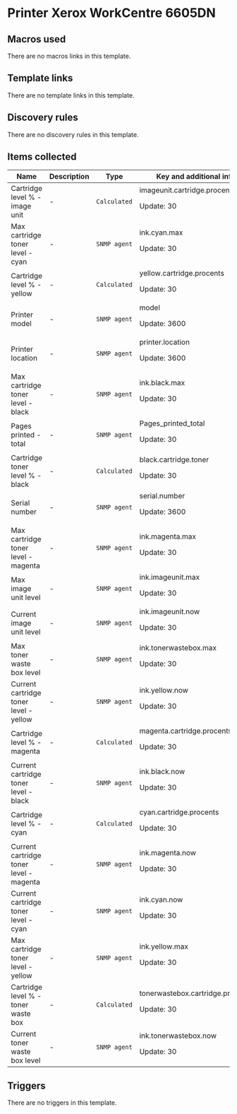 # Printer Xerox WorkCentre 6605DN

## Macros used

There are no macros links in this template.

## Template links

There are no template links in this template.

## Discovery rules

There are no discovery rules in this template.

## Items collected

|Name|Description|Type|Key and additional info|
|----|-----------|----|----|
|Cartridge level % - image unit|<p>-</p>|`Calculated`|imageunit.cartridge.procents<p>Update: 30</p>|
|Max cartridge toner level - cyan|<p>-</p>|`SNMP agent`|ink.cyan.max<p>Update: 30</p>|
|Cartridge level % - yellow|<p>-</p>|`Calculated`|yellow.cartridge.procents<p>Update: 30</p>|
|Printer model|<p>-</p>|`SNMP agent`|model<p>Update: 3600</p>|
|Printer location|<p>-</p>|`SNMP agent`|printer.location<p>Update: 3600</p>|
|Max cartridge toner level - black|<p>-</p>|`SNMP agent`|ink.black.max<p>Update: 30</p>|
|Pages printed - total|<p>-</p>|`SNMP agent`|Pages_printed_total<p>Update: 30</p>|
|Cartridge toner level % - black|<p>-</p>|`Calculated`|black.cartridge.toner<p>Update: 30</p>|
|Serial number|<p>-</p>|`SNMP agent`|serial.number<p>Update: 3600</p>|
|Max cartridge toner level - magenta|<p>-</p>|`SNMP agent`|ink.magenta.max<p>Update: 30</p>|
|Max image unit level|<p>-</p>|`SNMP agent`|ink.imageunit.max<p>Update: 30</p>|
|Current image unit level|<p>-</p>|`SNMP agent`|ink.imageunit.now<p>Update: 30</p>|
|Max toner waste box level|<p>-</p>|`SNMP agent`|ink.tonerwastebox.max<p>Update: 30</p>|
|Current cartridge toner level - yellow|<p>-</p>|`SNMP agent`|ink.yellow.now<p>Update: 30</p>|
|Cartridge level % - magenta|<p>-</p>|`Calculated`|magenta.cartridge.procents<p>Update: 30</p>|
|Current cartridge toner level - black|<p>-</p>|`SNMP agent`|ink.black.now<p>Update: 30</p>|
|Cartridge level % - cyan|<p>-</p>|`Calculated`|cyan.cartridge.procents<p>Update: 30</p>|
|Current cartridge toner level - magenta|<p>-</p>|`SNMP agent`|ink.magenta.now<p>Update: 30</p>|
|Current cartridge toner level - cyan|<p>-</p>|`SNMP agent`|ink.cyan.now<p>Update: 30</p>|
|Max cartridge toner level - yellow|<p>-</p>|`SNMP agent`|ink.yellow.max<p>Update: 30</p>|
|Cartridge level % - toner waste box|<p>-</p>|`Calculated`|tonerwastebox.cartridge.procents<p>Update: 30</p>|
|Current toner waste box level|<p>-</p>|`SNMP agent`|ink.tonerwastebox.now<p>Update: 30</p>|
## Triggers

There are no triggers in this template.

